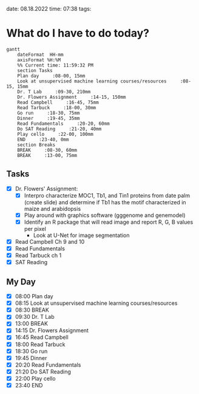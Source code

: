 date: 08.18.2022
time: 07:38
tags: 
# What do I have to do today?
```mermaid
gantt
    dateFormat  HH-mm
    axisFormat %H:%M
    %% Current time: 11:59:32 PM
    section Tasks
    Plan day     :08-00, 15mm
    Look at unsupervised machine learning courses/resources     :08-15, 15mm
    Dr. T Lab     :09-30, 210mm
    Dr. Flowers Assignment     :14-15, 150mm
    Read Campbell     :16-45, 75mm
    Read Tarbuck     :18-00, 30mm
    Go run     :18-30, 75mm
    Dinner     :19-45, 35mm
    Read Fundamentals     :20-20, 60mm
    Do SAT Reading     :21-20, 40mm
    Play cello     :22-00, 100mm
    END     :23-40, 0mm
    section Breaks
    BREAK     :08-30, 60mm
    BREAK     :13-00, 75mm
```

## Tasks
- [x] Dr. Flowers' Assignment:
	- [x] Interpro characterize MOC1, Tb1, and Tin1 proteins from date palm (create slide) and determine if Tb1 has the motif characterized in maize and arabidopsis
	- [x] Play around with graphics software (gggenome and genemodel)
	- [x] Identify an R package that will read image and report R, G, B values per pixel
		- Look at U-Net for image segmentation
- [x] Read Campbell Ch 9 and 10
- [x] Read Fundamentals
- [x] Read Tarbuck ch 1
- [x] SAT Reading
## My Day
- [x] 08:00 Plan day
- [x] 08:15 Look at unsupervised machine learning courses/resources
- [x] 08:30 BREAK
- [x] 09:30 Dr. T Lab
- [x] 13:00 BREAK
- [x] 14:15 Dr. Flowers Assignment
- [x] 16:45 Read Campbell
- [x] 18:00 Read Tarbuck
- [x] 18:30 Go run
- [x] 19:45 Dinner
- [x] 20:20 Read Fundamentals
- [x] 21:20 Do SAT Reading
- [x] 22:00 Play cello
- [x] 23:40 END